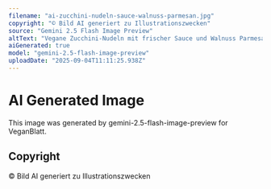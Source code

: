 ```yaml
---
filename: "ai-zucchini-nudeln-sauce-walnuss-parmesan.jpg"
copyright: "© Bild AI generiert zu Illustrationszwecken"
source: "Gemini 2.5 Flash Image Preview"
altText: "Vegane Zucchini-Nudeln mit frischer Sauce und Walnuss Parmesan"
aiGenerated: true
model: "gemini-2.5-flash-image-preview"
uploadDate: "2025-09-04T11:11:25.938Z"
---
```


# AI Generated Image

This image was generated by gemini-2.5-flash-image-preview for VeganBlatt.

## Copyright
© Bild AI generiert zu Illustrationszwecken
